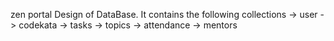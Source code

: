 zen portal Design of DataBase.
It contains the following collections
-> user
-> codekata
-> tasks
-> topics
-> attendance
-> mentors
